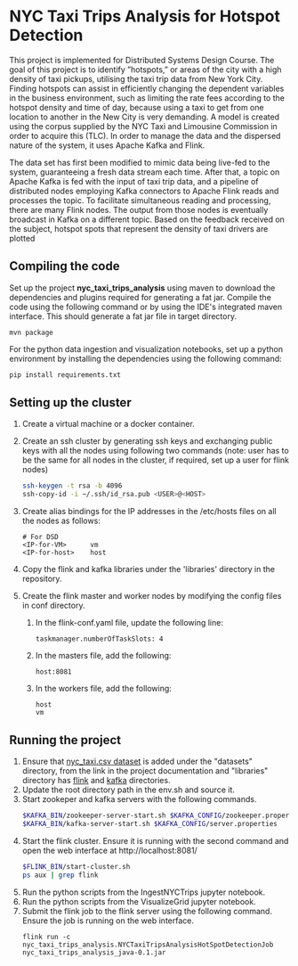 # NYC Taxi Trips Analysis for Hotspot Detection 

This project is implemented for Distributed Systems Design Course. 
The goal of this project is to identify ”hotspots,” or areas of the city with a high density of
taxi pickups, utilising the taxi trip data from New York City. Finding hotspots can assist
in efficiently changing the dependent variables in the business environment, such as limiting
the rate fees according to the hotspot density and time of day, because using a taxi to get
from one location to another in the New City is very demanding. A model is created using
the corpus supplied by the NYC Taxi and Limousine Commission in order to acquire this
(TLC). In order to manage the data and the dispersed nature of the system, it uses Apache
Kafka and Flink.

The data set has first been modified to mimic data being live-fed to the system, guaranteeing
a fresh data stream each time. After that, a topic on Apache Kafka is fed with the input
of taxi trip data, and a pipeline of distributed nodes employing Kafka connectors to Apache
Flink reads and processes the topic. To facilitate simultaneous reading and processing, there
are many Flink nodes. The output from those nodes is eventually broadcast in Kafka on a
different topic. Based on the feedback received on the subject, hotspot spots that represent
the density of taxi drivers are plotted

## Compiling the code

Set up the project **nyc_taxi_trips_analysis** using maven to download the dependencies and plugins required for generating a fat jar. Compile the code using the following command or by using the IDE's integrated maven interface. This should generate a fat jar file in target directory.

```maven
mvn package
```

For the python data ingestion and visualization notebooks, set up a python environment by installing the dependencies using the following command:

```bash
pip install requirements.txt
```

## Setting up the cluster

1. Create a virtual machine or a docker container.

2. Create an ssh cluster by generating ssh keys and exchanging public keys with all the nodes using following two commands (note: user has to be the same for all nodes in the cluster, if required, set up a user for flink nodes)

   ```bash
   ssh-keygen -t rsa -b 4096
   ssh-copy-id -i ~/.ssh/id_rsa.pub <USER>@<HOST>
   ```

3. Create alias bindings for the IP addresses in the /etc/hosts files on all the nodes as follows:

   ```
   # For DSD
   <IP-for-VM>		vm
   <IP-for-host>	host
   ```

4. Copy the flink and kafka libraries under the 'libraries' directory in the repository.

5. Create the flink master and worker nodes by modifying the config files in conf directory.

   1. In the flink-conf.yaml file, update the following line:

      ```
      taskmanager.numberOfTaskSlots: 4
      ```

   2. In the masters file, add the following:

      ```
      host:8081
      ```

   3. In the workers file, add the following:

      ```
      host
      vm
      ```

## Running the project

1. Ensure that [nyc_taxi.csv dataset](http://s3.amazonaws.com/datashader-data/nyc_taxi.zip) is added under the "datasets" directory, from the link in the project documentation and "libraries" directory has [flink](https://flink.apache.org/downloads.html) and [kafka](https://kafka.apache.org/downloads) directories.
2. Update the root directory path in the env.sh and source it.
3. Start zookeper and kafka servers with the following commands.
    ```bash
    $KAFKA_BIN/zookeeper-server-start.sh $KAFKA_CONFIG/zookeeper.properties
    $KAFKA_BIN/kafka-server-start.sh $KAFKA_CONFIG/server.properties
    ```
4. Start the flink cluster.
    Ensure it is running with the second command and open the web interface at http://localhost:8081/
    ```bash
    $FLINK_BIN/start-cluster.sh
    ps aux | grep flink
    ```
5. Run the python scripts from the IngestNYCTrips jupyter notebook.
6. Run the python scripts from the VisualizeGrid jupyter notebook.
7. Submit the flink job to the flink server using the following command. Ensure the job is running on the web interface.
    ```
    flink run -c nyc_taxi_trips_analysis.NYCTaxiTripsAnalysisHotSpotDetectionJob nyc_taxi_trips_analysis_java-0.1.jar
    ```